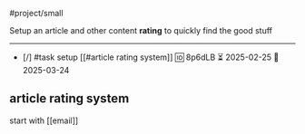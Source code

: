 #project/small

Setup an article and other content **rating** to quickly find the good stuff
___

- [/] #task setup [[#article rating system]] 🆔 8p6dLB ⏳ 2025-02-25 📅 2025-03-24
## article rating system
start with [[email]]
